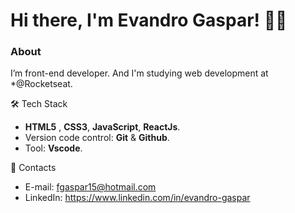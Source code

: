 
# Hi there,  I'm Evandro Gaspar! 👊🏾

### About 

I’m front-end developer. And I'm studying web development at *@Rocketseat.


🛠️ Tech Stack 

* **HTML5** , **CSS3**,  **JavaScript**, **ReactJs**.
* Version code control: **Git** & **Github**.
* Tool: **Vscode**.


📝 Contacts 

* E-mail: fgaspar15@hotmail.com
* LinkedIn: https://www.linkedin.com/in/evandro-gaspar




